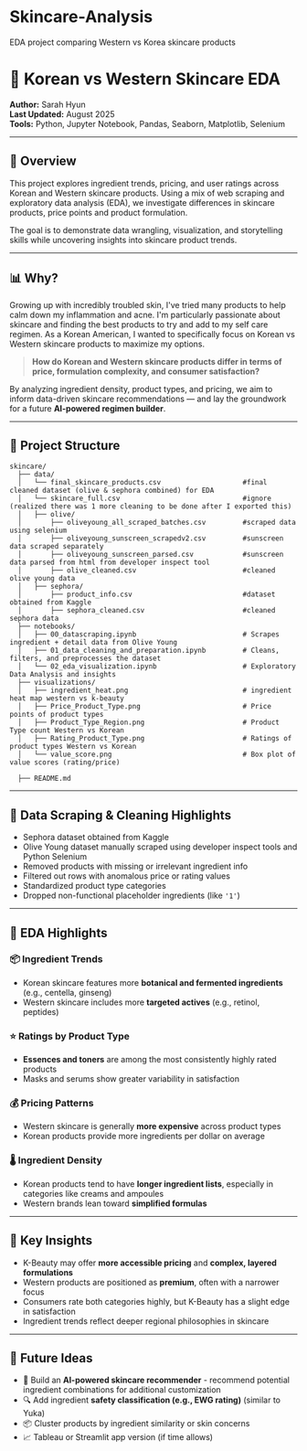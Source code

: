 # Skincare-Analysis
EDA project comparing Western vs Korea skincare products


# 🧴 Korean vs Western Skincare EDA
**Author:** Sarah Hyun  
**Last Updated:** August 2025  
**Tools:** Python, Jupyter Notebook, Pandas, Seaborn, Matplotlib, Selenium

---

## 🧠 Overview

This project explores ingredient trends, pricing, and user ratings across Korean and Western skincare products. Using a mix of web scraping and exploratory data analysis (EDA), we investigate differences in skincare products, price points and product formulation.

The goal is to demonstrate data wrangling, visualization, and storytelling skills while uncovering insights into skincare product trends.

---

## 📊 Why?
Growing up with incredibly troubled skin, I've tried many products to help calm down my inflammation and acne. I'm particularly passionate about skincare and finding the best products to try and add to my self care regimen. As a Korean American, I wanted to specifically focus on Korean vs Western skincare products to maximize my options.

> **How do Korean and Western skincare products differ in terms of price, formulation complexity, and consumer satisfaction?**

By analyzing ingredient density, product types, and pricing, we aim to inform data-driven skincare recommendations — and lay the groundwork for a future **AI-powered regimen builder**.

---

## 📁 Project Structure

```
skincare/
  ├── data/
  │   └── final_skincare_products.csv                    #final cleaned dataset (olive & sephora combined) for EDA
  │   └── skincare_full.csv                              #ignore (realized there was 1 more cleaning to be done after I exported this)
  │   ├── olive/
  │       ├── oliveyoung_all_scraped_batches.csv         #scraped data using selenium
  │       ├── oliveyoung_sunscreen_scrapedv2.csv         #sunscreen data scraped separately 
  │       ├── oliveyoung_sunscreen_parsed.csv            #sunscreen data parsed from html from developer inspect tool
  │       ├── olive_cleaned.csv                          #cleaned olive young data
  │   ├── sephora/
  │       ├── product_info.csv                           #dataset obtained from Kaggle
  │       ├── sephora_cleaned.csv                        #cleaned sephora data
  ├── notebooks/
  │   ├── 00_datascraping.ipynb                          # Scrapes ingredient + detail data from Olive Young
  │   ├── 01_data_cleaning_and_preparation.ipynb         # Cleans, filters, and preprocesses the dataset
  │   └── 02_eda_visualization.ipynb                     # Exploratory Data Analysis and insights
  ├── visualizations/
  │   ├── ingredient_heat.png                            # ingredient heat map western vs k-beauty
  │   ├── Price_Product_Type.png                         # Price points of product types 
  │   ├── Product_Type_Region.png                        # Product Type count Western vs Korean 
  │   ├── Rating_Product_Type.png                        # Ratings of product types Western vs Korean 
  │   └── value_score.png                                # Box plot of value scores (rating/price)

  ├── README.md

```

---

## 🧼 Data Scraping & Cleaning Highlights

- Sephora dataset obtained from Kaggle
- Olive Young dataset manually scraped using developer inspect tools and Python Selenium
- Removed products with missing or irrelevant ingredient info
- Filtered out rows with anomalous price or rating values
- Standardized product type categories
- Dropped non-functional placeholder ingredients (like `'1'`)

---

## 🔬 EDA Highlights

### 📦 Ingredient Trends
- Korean skincare features more **botanical and fermented ingredients** (e.g., centella, ginseng)
- Western skincare includes more **targeted actives** (e.g., retinol, peptides)

### ⭐ Ratings by Product Type
- **Essences and toners** are among the most consistently highly rated products
- Masks and serums show greater variability in satisfaction

### 💰 Pricing Patterns
- Western skincare is generally **more expensive** across product types
- Korean products provide more ingredients per dollar on average

### 🌡️ Ingredient Density
- Korean products tend to have **longer ingredient lists**, especially in categories like creams and ampoules
- Western brands lean toward **simplified formulas**

---

## 📌 Key Insights

- K-Beauty may offer **more accessible pricing** and **complex, layered formulations**
- Western products are positioned as **premium**, often with a narrower focus
- Consumers rate both categories highly, but K-Beauty has a slight edge in satisfaction
- Ingredient trends reflect deeper regional philosophies in skincare

---

## 🔮 Future Ideas

- 🤖 Build an **AI-powered skincare recommender** - recommend potential ingredient combinations for additional customization
- 🔍 Add ingredient **safety classification (e.g., EWG rating)** (similar to Yuka)
- 📦 Cluster products by ingredient similarity or skin concerns
- 📈 Tableau or Streamlit app version (if time allows)

